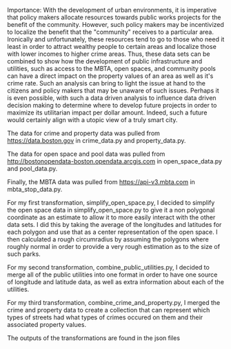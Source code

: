 Importance:
With the development of urban environments, it is imperative that policy makers allocate resources towards public works projects for the benefit of the community. However, such policy makers may be incentivized to localize the benefit that the "community" receives to a particular area. Ironically and unfortunately, these resources tend to go to those who need it least in order to attract wealthy people to certain areas and localize those with lower incomes to higher crime areas. Thus, these data sets can be combined to show how the development of public infrastructure and utilities, such as access to the MBTA, open spaces, and community pools can have a direct impact on the property values of an area as well as it's crime rate. Such an analysis can bring to light the issue at hand to the citizens and policy makers that may be unaware of such issues. Perhaps it is even possible, with such a data driven analysis to influence data driven decision making to determine where to develop future projects in order to maximize its utilitarian impact per dollar amount. Indeed, such a future would certainly align with a utopic view of a truly smart city.

The data for crime and property data was pulled from https://data.boston.gov in crime_data.py and property_data.py.

The data for open space and pool data was pulled from http://bostonopendata-boston.opendata.arcgis.com in open_space_data.py and pool_data.py.

Finally, the MBTA data was pulled from https://api-v3.mbta.com in mbta_stop_data.py.


For my first transformation, simplify_open_space.py, I decided to simplify the open space data in simplify_open_space.py to give it a non polygonal coordinate as an estimate to allow it to more easily interact with the other data sets. I did this by taking the average of the longitudes and latitudes for each polygon and use that as a center representation of the open space. I then calculated a rough circumradius by assuming the polygons where roughly normal in order to provide a very rough estimation as to the size of such parks. 

For my second transformation, combine_public_utilities.py, I decided to merge all of the public utilities into one format in order to have one source of longitude and latitude data, as well as extra information about each of the utilities.

For my third transformation, combine_crime_and_property.py, I merged the crime and property data to create a collection that can represent which types of streets had what types of crimes occured on them and their associated property values.

The outputs of the transformations are found in the json files 

